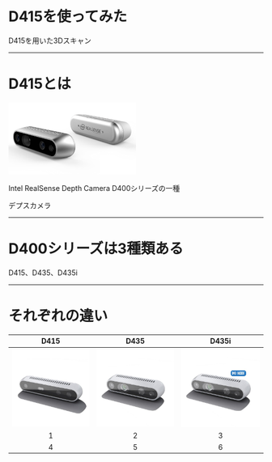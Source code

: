 # D415を使ってみた

D415を用いた3Dスキャン

---

# D415とは

<img src="realsense.png" width=50%>

Intel RealSense Depth Camera D400シリーズの一種

デプスカメラ

---

# D400シリーズは3種類ある

D415、D435、D435i

---

# それぞれの違い

|D415  |D435  |D435i  |
|:---:|:---:|:---:|
|![alt](d415.jpg)  |![alt](d435.jpg)  |![alt](d435i.jpg)  |
|1  |2  |3  |
|4  |5  |6  |
